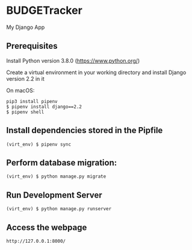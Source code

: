 # BUDGETracker
My Django App

## Prerequisites

Install Python version 3.8.0 (https://www.python.org/)

Create a virtual environment in your working directory and install Django version 2.2 in it

On macOS: 

```
pip3 install pipenv                                                        
$ pipenv install django==2.2                                                       
$ pipenv shell                                                                              
```
## Install dependencies stored in the Pipfile

```
(virt_env) $ pipenv sync
```
## Perform database migration:

```
(virt_env) $ python manage.py migrate   
```

## Run Development Server

```
(virt_env) $ python manage.py runserver
```

## Access the webpage

```
http://127.0.0.1:8000/
```
